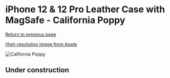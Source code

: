 # iPhone 12 & 12 Pro Leather Case with MagSafe - California Poppy

[Return to previous page](/iphone_12)

[High-resolution image from Apple](https://store.storeimages.cdn-apple.com/8756/as-images.apple.com/is/MHKC3?wid=4500&hei=4500&fmt=png)

<div style="width: 512px"><img src="/almost_uncompressed/MHKC3.webp" alt="California Poppy"></div>

## Under construction
